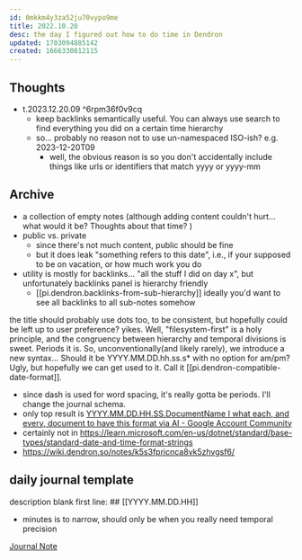 ```yaml
---
id: 0mkkm4y3za52ju70vypo9me
title: 2022.10.20
desc: the day I figured out how to do time in Dendron
updated: 1703094885142
created: 1666330812115
---
```


## Thoughts

- t.2023.12.20.09 ^6rpm36f0v9cq
  - keep backlinks semantically useful. You can always use search to find everything you did on a certain time hierarchy
  - so... probably no reason not to use un-namespaced ISO-ish? e.g. 2023-12-20T09
    - well, the obvious reason is so you don't accidentally include things like urls or identifiers that match yyyy or yyyy-mm


## Archive

- a collection of empty notes (although adding content couldn't hurt... what would it be? Thoughts about that time? )
- public vs. private
  - since there's not much content, public should be fine
  - but it does leak "something refers to this date", i.e., if your supposed to be on vacation, or how much work you do
- utility is mostly for backlinks... "all the stuff I did on day x", but unfortunately backlinks panel is hierarchy friendly
  - [[pi.dendron.backlinks-from-sub-hierarchy]] ideally you'd want to see all backlinks to all sub-notes somehow

the title should probably use dots too, to be consistent, but hopefully could be left up to user preference? yikes. Well, "filesystem-first" is a holy principle, and the congruency between hierarchy and temporal divisions is sweet. Periods it is. So, unconventionally(and likely rarely), we introduce a new syntax... Should it be YYYY.MM.DD.hh.ss.s* with no option for am/pm? Ugly, but hopefully we can get used to it. Call it [[pi.dendron-compatible-date-format]].
- since dash is used for word spacing, it's really gotta be periods. I'll change the journal schema.
- only top result is [YYYY.MM.DD.HH.SS.DocumentName I what each, and every, document to have this format via AI - Google Account Community](https://support.google.com/accounts/thread/31439065/yyyy-mm-dd-hh-ss-documentname-i-what-each-and-every-document-to-have-this-format-via-ai?hl=en)
- certainly not in https://learn.microsoft.com/en-us/dotnet/standard/base-types/standard-date-and-time-format-strings
- https://wiki.dendron.so/notes/k5s3fpricnca8vk5zhvgsf6/

## daily journal template

description blank
first line: ## [[YYYY.MM.DD.HH]] 
  - minutes is to narrow, should only be when you really need temporal precision

[Journal Note](https://wiki.dendron.so/notes/uz13dadm4umn3882awr1087/)